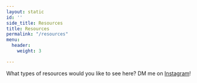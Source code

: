 ```yaml
---
layout: static
id: ''
side_title: Resources
title: Resources
permalink: "/resources"
menu:
  header:
    weight: 3

---
```

What types of resources would you like to see here? DM me on [Instagram](https://www.instagram.com/anikasnayak/?hl=en)! 